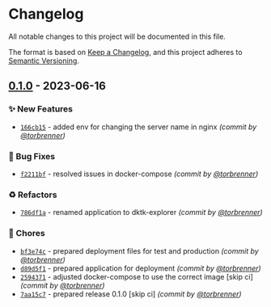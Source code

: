 # Changelog
All notable changes to this project will be documented in this file.

The format is based on [Keep a Changelog](https://keepachangelog.com/en/1.0.0/),
and this project adheres to [Semantic Versioning](https://semver.org/spec/v2.0.0.html).

## [0.1.0] - 2023-06-16
### :sparkles: New Features
- [`166cb15`](https://github.com/samply/dktk-explorer/commit/166cb156e3b85706ef88461af5d7a4e017d3f9ed) - added env for changing the server name in nginx *(commit by [@torbrenner](https://github.com/torbrenner))*

### :bug: Bug Fixes
- [`f2211bf`](https://github.com/samply/dktk-explorer/commit/f2211bf9cc136cb4cd4a76d9260df80dcd792d0f) - resolved issues in docker-compose *(commit by [@torbrenner](https://github.com/torbrenner))*

### :recycle: Refactors
- [`786df1a`](https://github.com/samply/dktk-explorer/commit/786df1a4e0dc85e191b741a9bbe0a549f2faa355) - renamed application to dktk-explorer *(commit by [@torbrenner](https://github.com/torbrenner))*

### :wrench: Chores
- [`bf3e74c`](https://github.com/samply/dktk-explorer/commit/bf3e74c852c35b143c0e306acff4a86779a11caf) - prepared deployment files for test and production *(commit by [@torbrenner](https://github.com/torbrenner))*
- [`d89d5f1`](https://github.com/samply/dktk-explorer/commit/d89d5f1f553a3f012caa56c5c1735d9bd6ff21a6) - prepared application for deployment *(commit by [@torbrenner](https://github.com/torbrenner))*
- [`2594371`](https://github.com/samply/dktk-explorer/commit/2594371e7af21434b6323c7ed3c3289aae0eee25) - adjusted docker-compose to use the correct image [skip ci] *(commit by [@torbrenner](https://github.com/torbrenner))*
- [`7aa15c7`](https://github.com/samply/dktk-explorer/commit/7aa15c7064d174e1273ca366188470dcc349c6f6) - prepared release 0.1.0 [skip ci] *(commit by [@torbrenner](https://github.com/torbrenner))*


[0.1.0]: https://github.com/samply/dktk-explorer/compare/0.0.0...0.1.0